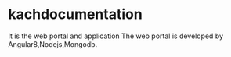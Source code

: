 # kachdocumentation
It is the web portal and application 
The web portal is developed by Angular8,Nodejs,Mongodb.
